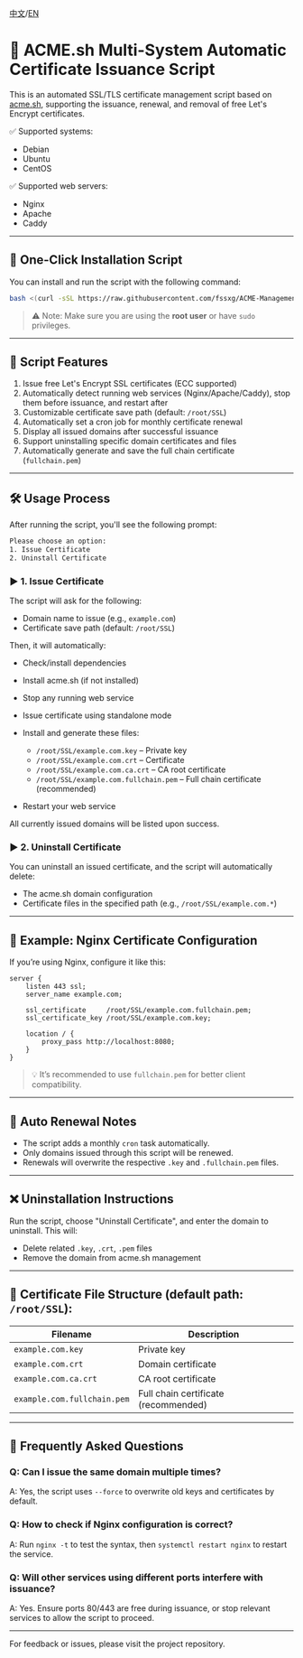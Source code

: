 [中文](https://github.com/fssxg/ACME-Management/blob/main/README_%E4%B8%AD%E6%96%87.md)/[EN](https://github.com/fssxg/ACME-Management/blob/main/README.md)

# 📜 ACME.sh Multi-System Automatic Certificate Issuance Script

This is an automated SSL/TLS certificate management script based on [acme.sh](https://github.com/acmesh-official/acme.sh), supporting the issuance, renewal, and removal of free Let's Encrypt certificates.

✅ Supported systems:
- Debian
- Ubuntu
- CentOS

✅ Supported web servers:
- Nginx
- Apache
- Caddy

---

## 🚀 One-Click Installation Script

You can install and run the script with the following command:

```bash
bash <(curl -sSL https://raw.githubusercontent.com/fssxg/ACME-Management/refs/heads/main/ACME.sh)
```

> ⚠️ Note: Make sure you are using the **root user** or have `sudo` privileges.

---

## 🔧 Script Features

1. Issue free Let's Encrypt SSL certificates (ECC supported)
2. Automatically detect running web services (Nginx/Apache/Caddy), stop them before issuance, and restart after
3. Customizable certificate save path (default: `/root/SSL`)
4. Automatically set a cron job for monthly certificate renewal
5. Display all issued domains after successful issuance
6. Support uninstalling specific domain certificates and files
7. Automatically generate and save the full chain certificate (`fullchain.pem`)

---

## 🛠️ Usage Process

After running the script, you'll see the following prompt:

```bash
Please choose an option:
1. Issue Certificate
2. Uninstall Certificate
```

### ▶️ 1. Issue Certificate

The script will ask for the following:

- Domain name to issue (e.g., `example.com`)
- Certificate save path (default: `/root/SSL`)

Then, it will automatically:

- Check/install dependencies
- Install acme.sh (if not installed)
- Stop any running web service
- Issue certificate using standalone mode
- Install and generate these files:
  - `/root/SSL/example.com.key` – Private key
  - `/root/SSL/example.com.crt` – Certificate
  - `/root/SSL/example.com.ca.crt` – CA root certificate
  - `/root/SSL/example.com.fullchain.pem` – Full chain certificate (recommended)

- Restart your web service

All currently issued domains will be listed upon success.

### ▶️ 2. Uninstall Certificate

You can uninstall an issued certificate, and the script will automatically delete:

- The acme.sh domain configuration
- Certificate files in the specified path (e.g., `/root/SSL/example.com.*`)

---

## 🧩 Example: Nginx Certificate Configuration

If you’re using Nginx, configure it like this:

```nginx
server {
    listen 443 ssl;
    server_name example.com;

    ssl_certificate     /root/SSL/example.com.fullchain.pem;
    ssl_certificate_key /root/SSL/example.com.key;

    location / {
        proxy_pass http://localhost:8080;
    }
}
```

> 💡 It’s recommended to use `fullchain.pem` for better client compatibility.

---

## 🔁 Auto Renewal Notes

- The script adds a monthly `cron` task automatically.
- Only domains issued through this script will be renewed.
- Renewals will overwrite the respective `.key` and `.fullchain.pem` files.

---

## ❌ Uninstallation Instructions

Run the script, choose "Uninstall Certificate", and enter the domain to uninstall. This will:

- Delete related `.key`, `.crt`, `.pem` files
- Remove the domain from acme.sh management

---

## 📂 Certificate File Structure (default path: `/root/SSL`):

| Filename | Description |
|----------|-------------|
| `example.com.key` | Private key |
| `example.com.crt` | Domain certificate |
| `example.com.ca.crt` | CA root certificate |
| `example.com.fullchain.pem` | Full chain certificate (recommended) |

---

## 📢 Frequently Asked Questions

### Q: Can I issue the same domain multiple times?
A: Yes, the script uses `--force` to overwrite old keys and certificates by default.

### Q: How to check if Nginx configuration is correct?
A: Run `nginx -t` to test the syntax, then `systemctl restart nginx` to restart the service.

### Q: Will other services using different ports interfere with issuance?
A: Yes. Ensure ports 80/443 are free during issuance, or stop relevant services to allow the script to proceed.

---

For feedback or issues, please visit the project repository.
